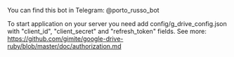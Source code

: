 You can find this bot in Telegram: @porto_russo_bot

To start application on your server you need add config/g_drive_config.json
with "client_id", "client_secret" and "refresh_token" fields. See more:
https://github.com/gimite/google-drive-ruby/blob/master/doc/authorization.md
